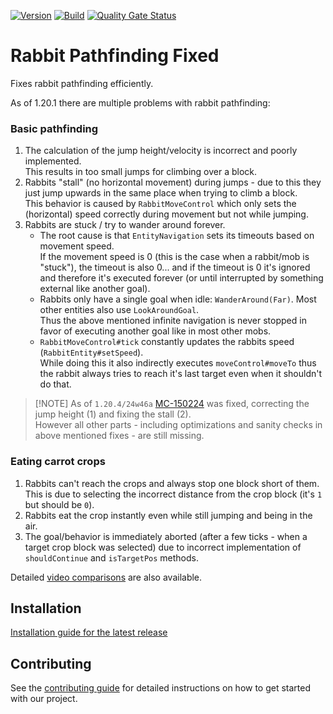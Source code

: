 <!-- modrinth_exclude.start -->

[![Version](https://img.shields.io/modrinth/v/MCMPNRD8)](https://modrinth.com/mod/rabbit-pathfinding-fix)
[![Build](https://img.shields.io/github/actions/workflow/status/litetex-oss/mcm-rabbit-pathfinding-fix/check-build.yml?branch=dev)](https://github.com/litetex-oss/mcm-rabbit-pathfinding-fix/actions/workflows/check-build.yml?query=branch%3Adev)
[![Quality Gate Status](https://sonarcloud.io/api/project_badges/measure?project=litetex-oss_mcm-rabbit-pathfinding-fix&metric=alert_status)](https://sonarcloud.io/dashboard?id=litetex-oss_mcm-rabbit-pathfinding-fix)

# Rabbit Pathfinding Fixed

<!-- modrinth_exclude.end -->

Fixes rabbit pathfinding efficiently.

As of 1.20.1 there are multiple problems with rabbit pathfinding:

### Basic pathfinding
1. The calculation of the jump height/velocity is incorrect and poorly implemented.<br/>This results in too small jumps for climbing over a block.
2. Rabbits "stall" (no horizontal movement) during jumps - due to this they just jump upwards in the same place when trying to climb a block.<br/>This behavior is caused by ``RabbitMoveControl`` which only sets the (horizontal) speed correctly during movement but not while jumping.
3. Rabbits are stuck / try to wander around forever.
   * The root cause is that ``EntityNavigation`` sets its timeouts based on movement speed.<br/>If the movement speed is 0 (this is the case when a rabbit/mob is "stuck"), the timeout is also 0... and if the timeout is 0 it's ignored and therefore it's executed forever (or until interrupted by something external like another goal).
   * Rabbits only have a single goal when idle: ``WanderAround(Far)``. Most other entities also use ``LookAroundGoal``.<br/> Thus the above mentioned infinite navigation is never stopped in favor of executing another goal like in most other mobs.
   * ``RabbitMoveControl#tick`` constantly updates the rabbits speed (``RabbitEntity#setSpeed``).<br/> While doing this it also indirectly executes ``moveControl#moveTo`` thus the rabbit always tries to reach it's last target even when it shouldn't do that.

<!-- modrinth_exclude.start -->
> [!NOTE]<!-- modrinth_exclude.end -->
> As of ``1.20.4/24w46a`` [MC-150224](https://bugs.mojang.com/browse/MC-150224) was fixed, correcting the jump height (1) and fixing the stall (2).<br/>
> However all other parts - including optimizations and sanity checks in above mentioned fixes - are still missing.

### Eating carrot crops
1. Rabbits can't reach the crops and always stop one block short of them.<br/>This is due to selecting the incorrect distance from the crop block (it's ``1`` but should be ``0``).
2. Rabbits eat the crop instantly even while still jumping and being in the air.
3. The goal/behavior is immediately aborted (after a few ticks - when a target crop block was selected) due to incorrect implementation of ``shouldContinue`` and ``isTargetPos`` methods.


Detailed [video comparisons](https://litetex-oss.github.io/mcm-rabbit-pathfinding-fix/assets/comparison) are also available.

<!-- modrinth_exclude.start -->

## Installation
[Installation guide for the latest release](https://github.com/litetex-oss/mcm-rabbit-pathfinding-fix/releases/latest#Installation)

## Contributing
See the [contributing guide](./CONTRIBUTING.md) for detailed instructions on how to get started with our project.

<!-- modrinth_exclude.end -->
